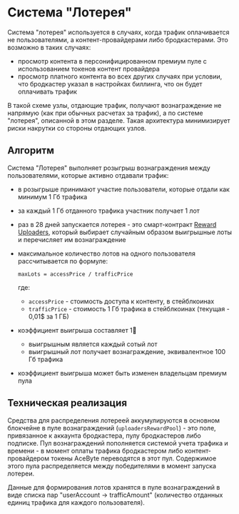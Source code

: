 # Система "Лотерея"

Система "лотерея" используется в случаях, когда трафик оплачивается не пользователями, а контент-провайдерами либо бродкастерами. Это возможно в таких случаях:

- просмотр контента в персонифицированном премиум пуле с использованием токенов контент провайдера
- просмотр платного контента во всех других случаях при условии, что бродкастер указал в настройках биллинга, что он будет оплачивать трафик

В такой схеме узлы, отдающие трафик, получают вознаграждение не напрямую (как при обычных расчетах за трафик), а по системе "лотерея", описанной в этом разделе. Такая архитектура минимизирует риски накрутки со стороны отдающих узлов.

## Алгоритм

Система "Лотерея" выполняет розыгрыш вознаграждения между пользователями, которые активно отдавали трафик:

- в розыгрыше принимают участие пользователи, которые отдали как минимум 1 Гб трафика
- за каждый 1 Гб отданного трафика участник получает 1 лот
- раз в 28 дней запускается лотерея - это смарт-контракт [Reward Uploaders][1], который выбирает случайным образом выигрышные лоты и перечисляет им вознаграждение
- максимальное количество лотов на одного пользователя рассчитывается по формуле:

    `maxLots = accessPrice / trafficPrice`

    где:

    - `accessPrice` - стоимость доступа к контенту, в стейблкоинах
    - `trafficPrice` - стоимость 1 Гб трафика в стейблкоинах (текущая - 0,01$ за 1 ГБ)

- коэффициент выигрыша составляет 1:100:
    - выигрышным является каждый сотый лот
    - выигрышный лот получает вознаграждение, эквивалентное 100 Гб трафика
- коэффициент выигрыша может быть изменен владельцам премиум пула


## Техническая реализация

Средства для распределения лотереей аккумулируются в основном блокчейне в пуле вознаграждений (`uploadersRewardPool`) - это поле, привязанное к аккаунта бродкастера, пулу бродкастеров либо подписке. Пул вознаграждений пополняется системой учета трафика и времени - в момент оплаты трафика бродкастером либо контент-провайдером токены AceByte переводятся в этот пул. Содержимое этого пула распределяется между победителями в момент запуска лотереи.

Данные для формирования лотов хранятся в пуле вознаграждений в виде списка пар "userAccount → trafficAmount" (количество отданных единиц трафика для каждого пользователя).


[1]: ../list-of-operations/reward-uploaders.md
